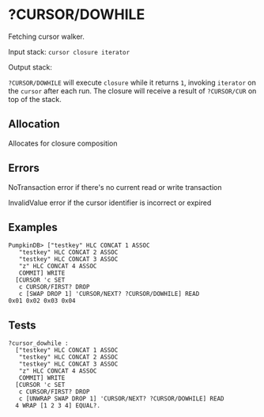 # ?CURSOR/DOWHILE

Fetching cursor walker.

Input stack: `cursor closure iterator`

Output stack: 

`?CURSOR/DOWHILE` will execute `closure` while it returns `1`,
invoking `iterator` on the `cursor` after each run. The closure
will receive a result of `?CURSOR/CUR` on top of the stack.

## Allocation

Allocates for closure composition

## Errors

NoTransaction error if there's no current read or write transaction

InvalidValue error if the cursor identifier is incorrect or expired

## Examples

```
PumpkinDB> ["testkey" HLC CONCAT 1 ASSOC
   "testkey" HLC CONCAT 2 ASSOC
   "testkey" HLC CONCAT 3 ASSOC
   "z" HLC CONCAT 4 ASSOC 
   COMMIT] WRITE
  [CURSOR 'c SET
   c CURSOR/FIRST? DROP
   c [SWAP DROP 1] 'CURSOR/NEXT? ?CURSOR/DOWHILE] READ
0x01 0x02 0x03 0x04   
```


## Tests

```test
?cursor_dowhile : 
  ["testkey" HLC CONCAT 1 ASSOC
   "testkey" HLC CONCAT 2 ASSOC
   "testkey" HLC CONCAT 3 ASSOC
   "z" HLC CONCAT 4 ASSOC 
   COMMIT] WRITE
  [CURSOR 'c SET
   c CURSOR/FIRST? DROP
   c [UNWRAP SWAP DROP 1] 'CURSOR/NEXT? ?CURSOR/DOWHILE] READ
  4 WRAP [1 2 3 4] EQUAL?.
```
